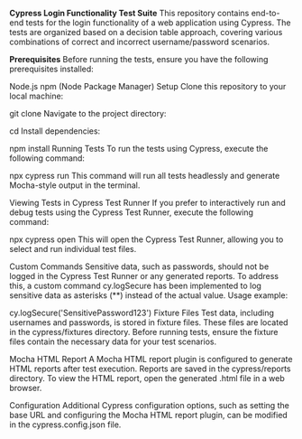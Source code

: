 **Cypress Login Functionality Test Suite**
This repository contains end-to-end tests for the login functionality of a web application using Cypress. The tests are organized based on a decision table approach, covering various combinations of correct and incorrect username/password scenarios.

**Prerequisites**
Before running the tests, ensure you have the following prerequisites installed:

Node.js
npm (Node Package Manager)
Setup
Clone this repository to your local machine:

git clone <repository-url>
Navigate to the project directory:

cd <project-directory>
Install dependencies:

npm install
Running Tests
To run the tests using Cypress, execute the following command:

npx cypress run
This command will run all tests headlessly and generate Mocha-style output in the terminal.

Viewing Tests in Cypress Test Runner
If you prefer to interactively run and debug tests using the Cypress Test Runner, execute the following command:

npx cypress open
This will open the Cypress Test Runner, allowing you to select and run individual test files.

Custom Commands
Sensitive data, such as passwords, should not be logged in the Cypress Test Runner or any generated reports. To address this, a custom command cy.logSecure has been implemented to log sensitive data as asterisks (**) instead of the actual value. Usage example:

cy.logSecure('SensitivePassword123')
Fixture Files
Test data, including usernames and passwords, is stored in fixture files. These files are located in the cypress/fixtures directory. Before running tests, ensure the fixture files contain the necessary data for your test scenarios.

Mocha HTML Report
A Mocha HTML report plugin is configured to generate HTML reports after test execution. Reports are saved in the cypress/reports directory. To view the HTML report, open the generated .html file in a web browser.

Configuration
Additional Cypress configuration options, such as setting the base URL and configuring the Mocha HTML report plugin, can be modified in the cypress.config.json file.
